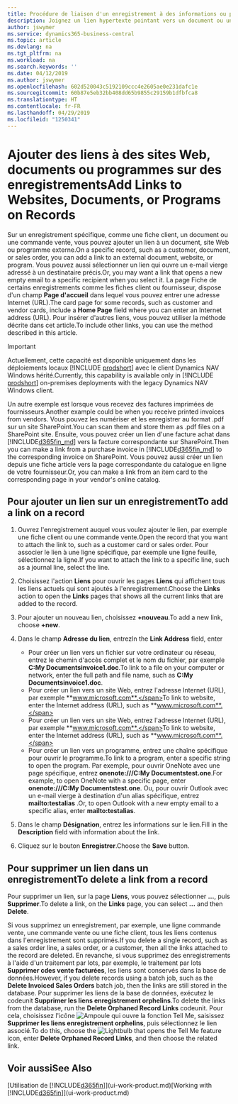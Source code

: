 ```yaml
---
title: Procédure de liaison d'un enregistrement à des informations ou programmes externes | Microsoft Docs
description: Joignez un lien hypertexte pointant vers un document ou un site Web à un enregistrement spécifique, tel qu'une fiche client ou un document.
author: jswymer
ms.service: dynamics365-business-central
ms.topic: article
ms.devlang: na
ms.tgt_pltfrm: na
ms.workload: na
ms.search.keywords: ''
ms.date: 04/12/2019
ms.author: jswymer
ms.openlocfilehash: 602d520043c5192109ccc4e2605ae0e231dafc1e
ms.sourcegitcommit: 60b87e5eb32bb408dd65b9855c29159b1dfbfca8
ms.translationtype: HT
ms.contentlocale: fr-FR
ms.lasthandoff: 04/29/2019
ms.locfileid: "1250341"
---
```

# <a name="add-links-to-websites-documents-or-programs-on-records"></a><span data-ttu-id="f8f27-103">Ajouter des liens à des sites Web, documents ou programmes sur des enregistrements</span><span class="sxs-lookup"><span data-stu-id="f8f27-103">Add Links to Websites, Documents, or Programs on Records</span></span>
<span data-ttu-id="f8f27-104">Sur un enregistrement spécifique, comme une fiche client, un document ou une commande vente, vous pouvez ajouter un lien à un document, site Web ou programme externe.</span><span class="sxs-lookup"><span data-stu-id="f8f27-104">On a specific record, such as a customer, document, or sales order, you can add a link to an external document, website, or program.</span></span> <span data-ttu-id="f8f27-105">Vous pouvez aussi sélectionner un lien qui ouvre un e-mail vierge adressé à un destinataire précis.</span><span class="sxs-lookup"><span data-stu-id="f8f27-105">Or, you may want a link that opens a new empty email to a specific recipient when you select it.</span></span> <span data-ttu-id="f8f27-106">La page Fiche de certains enregistrements comme les fiches client ou fournisseur, dispose d'un champ **Page d'accueil** dans lequel vous pouvez entrer une adresse Internet (URL).</span><span class="sxs-lookup"><span data-stu-id="f8f27-106">The card page for some records, such as customer and vendor cards, include a **Home Page** field where you can enter an Internet address (URL).</span></span> <span data-ttu-id="f8f27-107">Pour insérer d'autres liens, vous pouvez utiliser la méthode décrite dans cet article.</span><span class="sxs-lookup"><span data-stu-id="f8f27-107">To include other links, you can use the method described in this article.</span></span>  

> [!IMPORTANT]
> <span data-ttu-id="f8f27-108">Actuellement, cette capacité est disponible uniquement dans les déploiements locaux [!INCLUDE [prodshort](includes/prodshort.md)] avec le client Dynamics NAV Windows hérité.</span><span class="sxs-lookup"><span data-stu-id="f8f27-108">Currently, this capability is available only in [!INCLUDE [prodshort](includes/prodshort.md)] on-premises deployments with the legacy Dynamics NAV Windows client.</span></span>  

<span data-ttu-id="f8f27-109">Un autre exemple est lorsque vous recevez des factures imprimées de fournisseurs.</span><span class="sxs-lookup"><span data-stu-id="f8f27-109">Another example could be when you receive printed invoices from vendors.</span></span> <span data-ttu-id="f8f27-110">Vous pouvez les numériser et les enregistrer au format .pdf sur un site SharePoint.</span><span class="sxs-lookup"><span data-stu-id="f8f27-110">You can scan them and store them as .pdf files on a SharePoint site.</span></span> <span data-ttu-id="f8f27-111">Ensuite, vous pouvez créer un lien d'une facture achat dans [!INCLUDE[d365fin_md](includes/d365fin_md.md)] vers la facture correspondante sur SharePoint.</span><span class="sxs-lookup"><span data-stu-id="f8f27-111">Then you can make a link from a purchase invoice in [!INCLUDE[d365fin_md](includes/d365fin_md.md)] to the corresponding invoice on  SharePoint.</span></span> <span data-ttu-id="f8f27-112">Vous pouvez aussi créer un lien depuis une fiche article vers la page correspondante du catalogue en ligne de votre fournisseur.</span><span class="sxs-lookup"><span data-stu-id="f8f27-112">Or, you can make a link from an item card to the corresponding page in your vendor's online catalog.</span></span>

## <a name="to-add-a-link-on-a-record"></a><span data-ttu-id="f8f27-113">Pour ajouter un lien sur un enregistrement</span><span class="sxs-lookup"><span data-stu-id="f8f27-113">To add a link on a record</span></span>   

1.  <span data-ttu-id="f8f27-114">Ouvrez l'enregistrement auquel vous voulez ajouter le lien, par exemple une fiche client ou une commande vente.</span><span class="sxs-lookup"><span data-stu-id="f8f27-114">Open the record that you want to attach the link to, such as a customer card or sales order.</span></span> <span data-ttu-id="f8f27-115">Pour associer le lien à une ligne spécifique, par exemple une ligne feuille, sélectionnez la ligne.</span><span class="sxs-lookup"><span data-stu-id="f8f27-115">If you want to attach the link to a specific line, such as a journal line, select the line.</span></span>  

2.  <span data-ttu-id="f8f27-116">Choisissez l'action **Liens** pour ouvrir les pages **Liens** qui affichent tous les liens actuels qui sont ajoutés à l'enregistrement.</span><span class="sxs-lookup"><span data-stu-id="f8f27-116">Choose the **Links** action to open the **Links** pages that shows all the current links that are added to the record.</span></span>

3. <span data-ttu-id="f8f27-117">Pour ajouter un nouveau lien, choisissez **+nouveau**.</span><span class="sxs-lookup"><span data-stu-id="f8f27-117">To add a new link, choose **+new**.</span></span>

4.  <span data-ttu-id="f8f27-118">Dans le champ **Adresse du lien**, entrez</span><span class="sxs-lookup"><span data-stu-id="f8f27-118">In the **Link Address** field, enter</span></span>

    -   <span data-ttu-id="f8f27-119">Pour créer un lien vers un fichier sur votre ordinateur ou réseau, entrez le chemin d'accès complet et le nom du fichier, par exemple **C:My Documentsinvoice1.doc**.</span><span class="sxs-lookup"><span data-stu-id="f8f27-119">To link to a file on your computer or network, enter the full path and file name, such as  **C:My Documentsinvoice1.doc**.</span></span>
    -   <span data-ttu-id="f8f27-120">Pour créer un lien vers un site Web, entrez l'adresse Internet (URL), par exemple **www.microsoft.com**.</span><span class="sxs-lookup"><span data-stu-id="f8f27-120">To link to website, enter the Internet address (URL), such as **www.microsoft.com**.</span></span>
    -   <span data-ttu-id="f8f27-121">Pour créer un lien vers un site Web, entrez l'adresse Internet (URL), par exemple **www.microsoft.com**.</span><span class="sxs-lookup"><span data-stu-id="f8f27-121">To link to website, enter the Internet address (URL), such as **www.microsoft.com**.</span></span>
    -   <span data-ttu-id="f8f27-122">Pour créer un lien vers un programme, entrez une chaîne spécifique pour ouvrir le programme.</span><span class="sxs-lookup"><span data-stu-id="f8f27-122">To link to a program, enter a specific string to open the program.</span></span> <span data-ttu-id="f8f27-123">Par exemple, pour ouvrir OneNote avec une page spécifique, entrez **onenote:///C:My Documentstest.one**.</span><span class="sxs-lookup"><span data-stu-id="f8f27-123">For example, to open OneNote with a specific page, enter **onenote:///C:My Documentstest.one**.</span></span> <span data-ttu-id="f8f27-124">Ou, pour ouvrir Outlook avec un e-mail vierge à destination d'un alias spécifique, entrez **mailto:testalias** .</span><span class="sxs-lookup"><span data-stu-id="f8f27-124">Or, to open Outlook with a new empty email to a specific alias, enter **mailto:testalias**.</span></span>  

5.  <span data-ttu-id="f8f27-125">Dans le champ **Désignation**, entrez les informations sur le lien.</span><span class="sxs-lookup"><span data-stu-id="f8f27-125">Fill in the **Description** field with information about the link.</span></span>  

6.  <span data-ttu-id="f8f27-126">Cliquez sur le bouton **Enregistrer**.</span><span class="sxs-lookup"><span data-stu-id="f8f27-126">Choose the **Save** button.</span></span>  

## <a name="to-delete-a-link-from-a-record"></a><span data-ttu-id="f8f27-127">Pour supprimer un lien dans un enregistrement</span><span class="sxs-lookup"><span data-stu-id="f8f27-127">To delete a link from a record</span></span>  

<span data-ttu-id="f8f27-128">Pour supprimer un lien, sur la page **Liens**, vous pouvez sélectionner **…**, puis **Supprimer**.</span><span class="sxs-lookup"><span data-stu-id="f8f27-128">To delete a link, on the **Links** page, you can select **...** and then **Delete**.</span></span>

<span data-ttu-id="f8f27-129">Si vous supprimez un enregistrement, par exemple, une ligne commande vente, une commande vente ou une fiche client, tous les liens contenus dans l'enregistrement sont supprimés.</span><span class="sxs-lookup"><span data-stu-id="f8f27-129">If you delete a single record, such as a sales order line, a sales order, or a customer, then all the links attached to the record are deleted.</span></span> <span data-ttu-id="f8f27-130">En revanche, si vous supprimez des enregistrements à l'aide d'un traitement par lots, par exemple, le traitement par lots **Supprimer cdes vente facturées**, les liens sont conservés dans la base de données.</span><span class="sxs-lookup"><span data-stu-id="f8f27-130">However, if you delete records using a batch job, such as the **Delete Invoiced Sales Orders** batch job, then the links are still stored in the database.</span></span> <span data-ttu-id="f8f27-131">Pour supprimer les liens de la base de données, exécutez le codeunit **Supprimer les liens enregistrement orphelins**.</span><span class="sxs-lookup"><span data-stu-id="f8f27-131">To delete the links from the database, run the **Delete Orphaned Record Links** codeunit.</span></span> <span data-ttu-id="f8f27-132">Pour cela, choisissez l'icône ![Ampoule qui ouvre la fonction Tell Me](media/ui-search/search_small.png "Dites-moi ce que vous voulez faire"), saisissez **Supprimer les liens enregistrement orphelins**, puis sélectionnez le lien associé.</span><span class="sxs-lookup"><span data-stu-id="f8f27-132">To do this, choose the ![Lightbulb that opens the Tell Me feature](media/ui-search/search_small.png "Tell me what you want to do") icon, enter **Delete Orphaned Record Links**, and then choose the related link.</span></span>   

<!-- ### To run delete orphaned record links  

1.  Choose the ![Lightbulb that opens the Tell Me feature](media/ui-search/search_small.png "Tell me what you want to do") icon, enter **Data Deletion**, and then choose the related link.  

2.  On the **Data Deletion** page, choose **Tasks**, and then choose **Delete Orphaned Record Links**.  -->

## <a name="see-also"></a><span data-ttu-id="f8f27-133">Voir aussi</span><span class="sxs-lookup"><span data-stu-id="f8f27-133">See Also</span></span>  
<span data-ttu-id="f8f27-134">[Utilisation de [!INCLUDE[d365fin](includes/d365fin_md.md)]](ui-work-product.md)</span><span class="sxs-lookup"><span data-stu-id="f8f27-134">[Working with [!INCLUDE[d365fin](includes/d365fin_md.md)]](ui-work-product.md)</span></span>  
